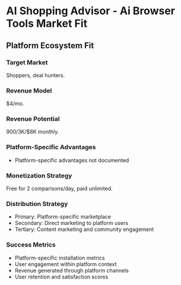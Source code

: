 # AI Shopping Advisor - Ai Browser Tools Market Fit

## Platform Ecosystem Fit

### Target Market
Shoppers, deal hunters.

### Revenue Model
$4/mo.

### Revenue Potential
$900/$3K/$8K monthly.

### Platform-Specific Advantages
- Platform-specific advantages not documented

### Monetization Strategy
Free for 2 comparisons/day, paid unlimited.

### Distribution Strategy
- Primary: Platform-specific marketplace
- Secondary: Direct marketing to platform users
- Tertiary: Content marketing and community engagement

### Success Metrics
- Platform-specific installation metrics
- User engagement within platform context
- Revenue generated through platform channels
- User retention and satisfaction scores
